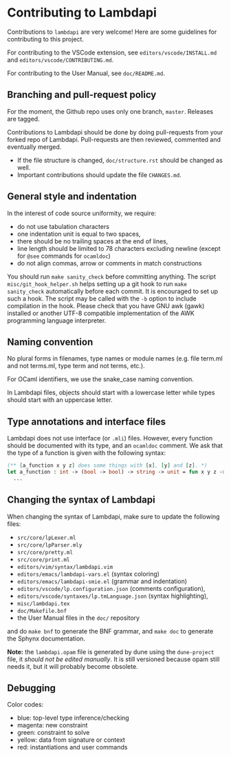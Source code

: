 Contributing to Lambdapi
========================

Contributions to `lambdapi` are very welcome!
Here are some guidelines for contributing to this project.

For contributing to the VSCode extension, see
`editors/vscode/INSTALL.md` and `editors/vscode/CONTRIBUTING.md`.

For contributing to the User Manual, see `doc/README.md`.

Branching and pull-request policy
---------------------------------

For the moment, the Github repo uses only one branch, `master`.
Releases are tagged.

Contributions to Lambdapi should be done by doing pull-requests from
your forked repo of Lambdapi. Pull-requests are then reviewed,
commented and eventually merged.

- If the file structure is changed, `doc/structure.rst` should be changed as well.
- Important contributions should update the file `CHANGES.md`.

General style and indentation
-----------------------------

In the interest of code source uniformity, we require:
 - do not use tabulation characters
 - one indentation unit is equal to two spaces,
 - there should be no trailing spaces at the end of lines,
 - line length should be limited to 78 characters excluding newline
   (except for `@see` commands for `ocamldoc`)
 - do not align commas, arrow or comments in match constructions

You should run `make sanity_check` before committing
anything. The script `misc/git_hook_helper.sh` helps setting up a
git hook to run `make sanity_check` automatically before each
commit. It is encouraged to set up such a hook. The script may be
called with the `-b` option to include compilation in the hook.
Please check that you have GNU awk (gawk) installed or another UTF-8
compatible implementation of the AWK programming language interpreter.

Naming convention
-----------------

No plural forms in filenames, type names or module names (e.g. file
term.ml and not terms.ml, type term and not terms, etc.).

For OCaml identifiers, we use the snake_case naming convention.

In Lambdapi files, objects should start with a lowercase letter while
types should start with an uppercase letter.

Type annotations and interface files
------------------------------------

Lambdapi does not use interface (or `.mli`) files. However, every function
should be documented with its type, and an `ocamldoc` comment. We ask that
the type of a function is given with the following syntax:
```ocaml
(** [a_function x y z] does some things with [x], [y] and [z]. *)
let a_function : int -> (bool -> bool) -> string -> unit = fun x y z ->
  ...
```

Changing the syntax of Lambdapi
-------------------------------

When changing the syntax of Lambdapi, make sure to update the
following files:
- `src/core/lpLexer.ml`
- `src/core/lpParser.mly`
- `src/core/pretty.ml`
- `src/core/print.ml`
- `editors/vim/syntax/lambdapi.vim`
- `editors/emacs/lambdapi-vars.el` (syntax coloring)
- `editors/emacs/lambdapi-smie.el` (grammar and indentation)
- `editors/vscode/lp.configuration.json` (comments configuration),
- `editors/vscode/syntaxes/lp.tmLanguage.json` (syntax highlighting),
- `misc/lambdapi.tex`
- `doc/Makefile.bnf`
- the User Manual files in the `doc/` repository

and do `make bnf` to generate the BNF grammar,
and `make doc` to generate the Sphynx documentation.

**Note:** the `lambdapi.opam` file is generated by dune using the `dune-project`
file, it _should not be edited manually_. It is still versioned because opam
still needs it, but it will probably become obsolete.

Debugging
---------

Color codes:
- blue: top-level type inference/checking
- magenta: new constraint
- green: constraint to solve
- yellow: data from signature or context
- red: instantiations and user commands
